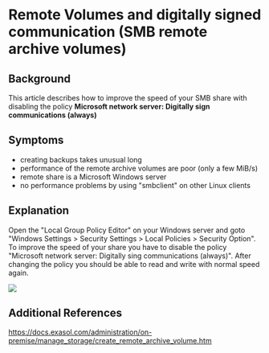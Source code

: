 # Remote Volumes and digitally signed communication (SMB remote archive volumes) 
## Background

This article describes how to improve the speed of your SMB share with disabling the policy **Microsoft network server: Digitally sign communications (always)**

## Symptoms

* creating backups takes unusual long
* performance of the remote archive volumes are poor (only a few MiB/s)
* remote share is a Microsoft Windows server
* no performance problems by using "smbclient" on other Linux clients 

## Explanation

Open the "Local Group Policy Editor" on your Windows server and goto "Windows Settings > Security Settings > Local Policies > Security Option". To improve the speed of your share you have to disable the policy "Microsoft network server: Digitally sing communications (always)". After changing the policy you should be able to read and write with normal speed again.

![](images/snap27_1.png)

## Additional References

<https://docs.exasol.com/administration/on-premise/manage_storage/create_remote_archive_volume.htm>

